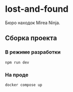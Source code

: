 # lost-and-found

Бюро находок Mirea Ninja.

## Сборка проекта

### В режиме разработки

```shell
npm run dev
```

### На проде

```shell
docker compose up
```
